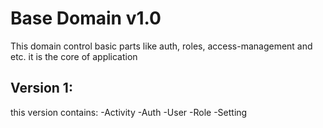 # Base Domain v1.0

This domain control basic parts like auth, roles, access-management and etc. it is the core of
application 

## Version 1:
this version contains:
-Activity
-Auth
-User
-Role
-Setting
